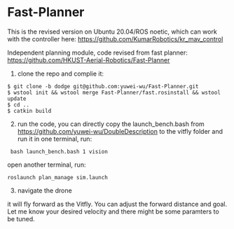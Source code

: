 # Fast-Planner 

This is the revised version on Ubuntu 20.04/ROS noetic, which can work with the controller here: https://github.com/KumarRobotics/kr_mav_control

Independent planning module, code revised from fast planner: https://github.com/HKUST-Aerial-Robotics/Fast-Planner


1. clone the repo and complie it:

```console
$ git clone -b dodge git@github.com:yuwei-wu/Fast-Planner.git
$ wstool init && wstool merge Fast-Planner/fast.rosinstall && wstool update
$ cd ..
$ catkin build
```

2. run the code, you can directly copy the launch_bench.bash from https://github.com/yuwei-wu/DoubleDescription to the vitfly folder and run it
in one terminal, run:
```
 bash launch_bench.bash 1 vision
```

open another terminal, run:
```
roslaunch plan_manage sim.launch
```


3. navigate the drone

it will fly forward as the Vitfly. You can adjust the forward distance and goal. Let me know your desired velocity and there might be some paramters to be tuned.






